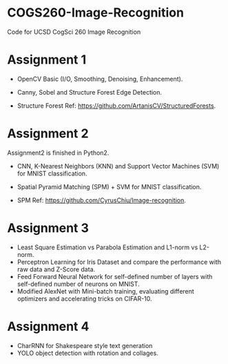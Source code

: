 # COGS260-Image-Recognition

Code for UCSD CogSci 260 Image Recognition

# Assignment 1

* OpenCV Basic (I/O, Smoothing, Denoising, Enhancement).

* Canny, Sobel and Structure Forest Edge Detection.

* Structure Forest Ref: https://github.com/ArtanisCV/StructuredForests.

# Assignment 2

Assignment2 is finished in Python2.

* CNN, K-Nearest Neighbors (KNN) and Support Vector Machines (SVM) for MNIST classification.

* Spatial Pyramid Matching (SPM) + SVM for MNIST classification.

* SPM Ref: https://github.com/CyrusChiu/Image-recognition.

# Assignment 3

* Least Square Estimation vs Parabola Estimation and L1-norm vs L2-norm.
* Perceptron Learning for Iris Dataset and compare the performance with raw data and Z-Score data.
* Feed Forward Neural Network for self-defined number of layers with self-defined number of neurons on MNIST.
* Modified AlexNet with Mini-batch training, evaluating different optimizers and accelerating tricks on CIFAR-10.

# Assignment 4

* CharRNN for Shakespeare style text generation
* YOLO object detection with rotation and collages.
